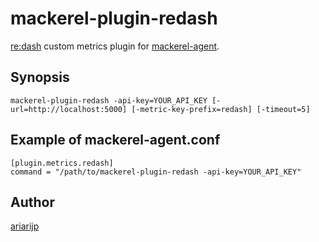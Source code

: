 mackerel-plugin-redash
=====================

[re:dash](http://redash.io/) custom metrics plugin for [mackerel-agent](https://github.com/mackerelio/mackerel-agent).

## Synopsis

```shell
mackerel-plugin-redash -api-key=YOUR_API_KEY [-url=http://localhost:5000] [-metric-key-prefix=redash] [-timeout=5]
```

## Example of mackerel-agent.conf

```
[plugin.metrics.redash]
command = "/path/to/mackerel-plugin-redash -api-key=YOUR_API_KEY"
```

## Author
[ariarijp](https://github.com/ariarijp)
